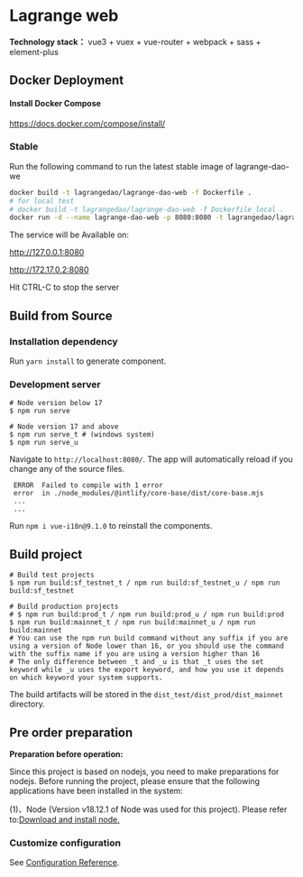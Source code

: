 # Lagrange web

**Technology stack：** vue3 + vuex + vue-router + webpack + sass + element-plus

## Docker Deployment

#### Install Docker Compose

https://docs.docker.com/compose/install/

### Stable

Run the following command to run the latest stable image of lagrange-dao-we

```bash
docker build -t lagrangedao/lagrange-dao-web -f Dockerfile .
# for local test
# docker build -t lagrangedao/lagrange-dao-web -f Dockerfile_local .
docker run -d --name lagrange-dao-web -p 8080:8080 -t lagrangedao/lagrange-dao-web
```

The service will be Available on:

http://127.0.0.1:8080

http://172.17.0.2:8080

Hit CTRL-C to stop the server

## Build from Source

### Installation dependency

Run `yarn install` to generate component.

### Development server

```shell
# Node version below 17
$ npm run serve

# Node version 17 and above
$ npm run serve_t # (windows system)
$ npm run serve_u
```

Navigate to `http://localhost:8080/`. The app will automatically reload if you change any of the source files.

```shell
 ERROR  Failed to compile with 1 error
 error  in ./node_modules/@intlify/core-base/dist/core-base.mjs
 ...
 ...
```

Run `npm i vue-i18n@9.1.0` to reinstall the components.

## Build project

```shell
# Build test projects
$ npm run build:sf_testnet_t / npm run build:sf_testnet_u / npm run build:sf_testnet

# Build production projects
# $ npm run build:prod_t / npm run build:prod_u / npm run build:prod
$ npm run build:mainnet_t / npm run build:mainnet_u / npm run build:mainnet
# You can use the npm run build command without any suffix if you are using a version of Node lower than 16, or you should use the command with the suffix name if you are using a version higher than 16
# The only difference between _t and _u is that _t uses the set keyword while _u uses the export keyword, and how you use it depends on which keyword your system supports.
```

The build artifacts will be stored in the `dist_test/dist_prod/dist_mainnet` directory.

## Pre order preparation

**Preparation before operation:**

Since this project is based on nodejs, you need to make preparations for nodejs. Before running the project, please ensure that the following applications have been installed in the system:

(1)、Node (Version v18.12.1 of Node was used for this project). Please refer to:[Download and install node.](https://nodejs.org/en/download/)

### Customize configuration

See [Configuration Reference](https://cli.vuejs.org/config/).
